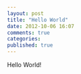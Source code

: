 ```yaml
---
layout: post
title: "Hello World"
date: 2012-10-06 16:07
comments: true
categories: 
published: true
---
```

Hello World!
